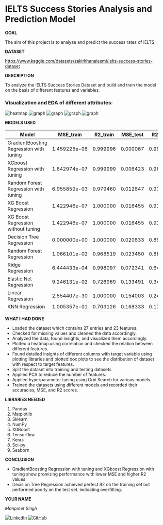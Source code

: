 <h1>IELTS Success Stories Analysis and Prediction Model</h1>

**GOAL**

The aim of this project is to analyze and predict the success rates of IELTS.

**DATASET**

https://www.kaggle.com/datasets/zakirkhanaleemi/ielts-success-stories-dataset

**DESCRIPTION**

To analyze the IELTS Success Stories Dataset and build and train the model on the basis of different features and variables.

### Visualization and EDA of different attributes:

<img alt="heatmap" src="./Images/correlation_heatmap.png">

<img alt="graph" src="./Images/target_correlation.png">

<img alt="graph" src="./Images/Application Status_feature.png">

<img alt="graph" src="./Images/Location_feature.png">

<img alt="graph" src="./Images/Study Duration (months)_feature.png">

**MODELS USED**

| Model                                    | MSE_train           | R2_train | MSE_test  | R2_test   |
|------------------------------------------|---------------------|----------|-----------|-----------|
| GradientBoosting Regression with tuning  | 1.459225e-06        | 0.999996 | 0.000067  | 0.999671  |
| XGboost Regression with tuning           | 1.842974e-07        | 0.999999 | 0.006423  | 0.968378  |
| Random Forest Regression with tuning     | 6.955859e-03        | 0.979460 | 0.012847  | 0.936753  |
| XG Boost Regression                      | 1.422946e-07        | 1.000000 | 0.016455  | 0.918990  |
| XG Boost Regression without tuning       | 1.422946e-07        | 1.000000 | 0.016455  | 0.918990  |
| Decision Tree Regression                 | 0.000000e+00        | 1.000000 | 0.020833  | 0.897436  |
| Random Forest Regression                 | 1.066101e-02        | 0.968519 | 0.023450  | 0.884554  |
| Ridge Regression                         | 6.444433e-04        | 0.998097 | 0.072341  | 0.643857  |
| Elastic Net Regression                   | 9.246131e-02        | 0.726969 | 0.133491  | 0.342813  |
| Linear Regression                        | 2.554407e-30        | 1.000000 | 0.154003  | 0.241830  |
| KNN Regression                           | 1.005357e-01        | 0.703126 | 0.168333  | 0.171282  |

**WHAT I HAD DONE**

* Loaded the dataset which contains 27 entries and 23 features.
* Checked for missing values and cleaned the data accordingly.
* Analyzed the data, found insights, and visualized them accordingly.
* Plotted a heatmap using correlation and checked the relation between different features.
* Found detailed insights of different columns with target variable using plotting libraries and plotted box plots to see the distribution of dataset with respect to target features.
* Split the dataset into training and testing datasets.
* Applied PCA to reduce the number of features.
* Applied hyperparameter tuning using Grid Search for various models.
* Trained the datasets using different models and recorded their accuracies, MSE, and R2 scores.

**LIBRARIES NEEDED**

1. Pandas
2. Matplotlib
3. Sklearn
4. NumPy
5. XGBoost
6. Tensorflow
7. Keras
8. Sci-py
9. Seaborn

**CONCLUSION**

- GradientBoosting Regression with tuning and XGboost Regression with tuning show promising performance with lower MSE and higher R2 values.
- Decision Tree Regression achieved perfect R2 on the training set but performed poorly on the test set, indicating overfitting.

**YOUR NAME**

*Manpreet Singh*

[![LinkedIn](https://img.shields.io/badge/linkedin-%230077B5.svg?style=for-the-badge&logo=linkedin&logoColor=white)](https://www.linkedin.com/in/manpreet-singh-68718a20b/)  [![GitHub](https://img.shields.io/badge/github-%23121011.svg?style=for-the-badge&logo=github&logoColor=white)](https://github.com/devmanpreet5/)
